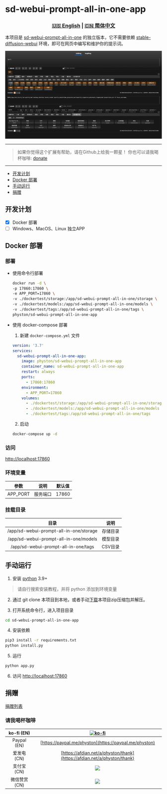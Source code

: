 # sd-webui-prompt-all-in-one-app

<div align="center">

### [🇺🇸 English](README.MD) | [🇨🇳 简体中文](README_CN.MD)

</div>

本项目是 [sd-webui-prompt-all-in-one](https://github.com/physton/sd-webui-prompt-all-in-one) 的独立版本，它不需要依赖 [stable-diffusion-webui](https://github.com/AUTOMATIC1111/stable-diffusion-webui) 环境，即可在网页中编写和维护你的提示词。

![](./assets/screenshot.jpeg)

----

> 如果你觉得这个扩展有帮助，请在Github上给我一颗星！
> 你也可以请我喝杯咖啡: [donate](#捐赠)

----

- [开发计划](#开发计划)
- [Docker 部署](#docker-部署)
- [手动运行](#手动运行)
- [捐赠](#捐赠)

## 开发计划

- [x] Docker 部署
- [ ] Windows、MacOS、Linux 独立APP

## Docker 部署

### 部署

- 使用命令行部署
  ```bash
  docker run -d \
  -p 17860:17860 \
  -e APP_PORT=17860 \
  -v ./dockertest/storage:/app/sd-webui-prompt-all-in-one/storage \
  -v ./dockertest/models:/app/sd-webui-prompt-all-in-one/models \
  -v ./dockertest/tags:/app/sd-webui-prompt-all-in-one/tags \
  physton/sd-webui-prompt-all-in-one-app
  ```

- 使用 docker-compose 部署
  1. 新建 `docker-compose.yml` 文件
  ```yaml
  version: '3.7'
  services:
    sd-webui-prompt-all-in-one-app:
      image: physton/sd-webui-prompt-all-in-one-app
      container_name: sd-webui-prompt-all-in-one-app
      restart: always
      ports:
        - 17860:17860
      environment:
        - APP_PORT=17860
      volumes:
        - ./dockertest/storage:/app/sd-webui-prompt-all-in-one/storage
        - ./dockertest/models:/app/sd-webui-prompt-all-in-one/models
        - ./dockertest/tags:/app/sd-webui-prompt-all-in-one/tags
  ```
  2. 启动
  ```bash
  docker-compose up -d
  ```

### 访问
[http://localhost:17860](http://localhost:17860)

### 环境变量
| 参数 | 说明 | 默认值 |
|:-----------:| :----: | :----: |
| APP_PORT | 服务端口 | 17860 |

### 挂载目录
| 目录 |  说明   |
|:-----------:|:-----:|
| /app/sd-webui-prompt-all-in-one/storage | 存储目录  |
| /app/sd-webui-prompt-all-in-one/models | 模型目录  |
| /app/sd-webui-prompt-all-in-one/tags | CSV目录 |


## 手动运行

1. 安装 [python](https://www.python.org/downloads/) 3.9+
  > 请自行搜索安装教程，并将 python 添加到环境变量

2. 通过 git clone 本项目到本地，或者手动[下载](https://github.com/Physton/sd-webui-prompt-all-in-one-app/archive/refs/heads/main.zip)本项目zip压缩包并解压。

3. 打开系统命令行，进入项目目录

  ```bash
  cd sd-webui-prompt-all-in-one-app
  ```

4. 安装依赖

  ```bash
  pip3 install -r requirements.txt
  python install.py
  ```

5. 运行

  ```bash
  python app.py
  ```

6. 访问 [http://localhost:17860](http://localhost:17860)

## 捐赠

[捐赠列表](https://aiodoc.physton.com/zh-CN/Donate.html)

### 请我喝杯咖啡

| ko-fi (EN) | [![ko-fi](https://ko-fi.com/img/githubbutton_sm.svg)](https://ko-fi.com/physton) |
|:-----------:| :----: |
| Paypal (EN) | [https://paypal.me/physton](https://paypal.me/physton) |
| 爱发电 (CN) | [https://afdian.net/a/physton/thank](https://afdian.net/a/physton/thank) |
| 支付宝 (CN) | ![](https://s1.imagehub.cc/images/2023/07/05/alipay.jpeg) |
| 微信赞赏 (CN) | ![](https://s1.imagehub.cc/images/2023/07/05/wechat.jpeg) |